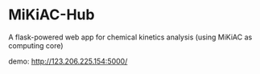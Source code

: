 # MiKiAC-Hub

A flask-powered web app for chemical kinetics analysis (using MiKiAC as computing core)

demo: http://123.206.225.154:5000/

